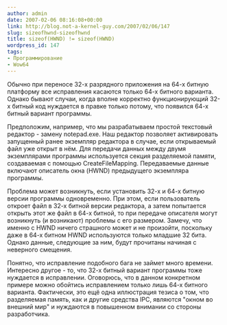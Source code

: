 ```yaml
---
author: admin
date: 2007-02-06 08:16:08+00:00
link: http://blog.not-a-kernel-guy.com/2007/02/06/147
slug: sizeofhwnd-sizeofhwnd
title: sizeof(HWND) != sizeof(HWND)
wordpress_id: 147
tags:
- Программирование
- Wow64
---
```


Обычно при переносе 32-х разрядного приложения на 64-х битную платформу все исправления касаются только 64-х битного варианта. Однако бывают случаи, когда вполне корректно функционирующий 32-х битный код нуждается в правке только потому, что появился 64-х битный вариант программы.

Предположим, например, что мы разрабатываем простой текстовый редактор - замену notepad.exe. Наш редактор позволяет активировать запущенный ранее экземпляр редактора в случае, если открываемый файл уже открыт в нём. Для передачи данных между двумя экземплярами программы используется секция разделяемой памяти, создаваемая с помощью CreateFileMapping. Передаваемые данные включают описатель окна (HWND) предыдущего экземпляра программы.

Проблема может возникнуть, если установить 32-х и 64-х битную версии программы одновременно. При этом, если пользователь откроет файл в 32-х битной версии редактора, а затем попытается открыть этот же файл в 64-х битной, то при передаче описателя могут возникнуть (и возникают) проблемы с его размером. Замечу, что именно с HWND ничего страшного может и не произойти, поскольку даже в 64-х битном HWND используются только младшие 32 бита. Однако данные, следующие за ним, будут прочитаны начиная с неверного смещения.

Понятно, что исправление подобного бага не займет много времени. Интересно другое - то, что 32-х битный вариант программы тоже нуждается в исправлении. Оговорюсь, что в данном конкретном примере можно обойтись исправлением только лишь 64-х битного варианта. Фактически, это ещё одна иллюстрация тезиса о том, что разделяемая память, как и другие средства IPC, являются "окном во внешний мир" и нуждаются в повышенном внимании со стороны разработчика.
